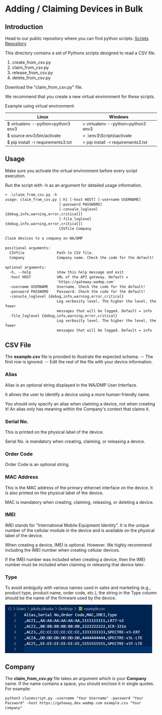 # Adding / Claiming Devices in Bulk

## Introduction

Head to our public repository where you can find python scripts: [Scripts Repository](https://bitbucket.org/bbsmartworx/dmp-public/src/master/python_scripts_old/csv_utilities)

This directory contains a set of Pythons scripts designed to read a CSV file.

1. create_from_csv.py
2. claim_from_csv.py
3. release_from_csv.py
4. delete_from_csv.py

Download the "claim_from_csv.py" file.

We recommend that you create a new virtual environment for these scripts.

Example using virtual environment:

| Linux                              | Windows                                 |
| ---------------------------------- | --------------------------------------- |
| $ virtualenv --python=python3 env3 | > virtualenv --python=python3 env3      |
| $ source env3/bin/activate         | > .\env3\Scripts\activate               |
| $ pip install -r requirements3.txt | > pip install -r requirements3.txt      |

## Usage

Make sure you activate the virtual environment before every script execution.

Run the script with -h as an argument for detailed usage information.

```
> .\claim_from_csv.py -h
usage: claim_from_csv.py [-h] [-host HOST] [-username USERNAME]
                         [-password PASSWORD]
                         [-console_loglevel {debug,info,warning,error,critical}]
                         [-file_loglevel {debug,info,warning,error,critical}]
                         CSVfile Company

Claim devices to a company on WA/DMP

positional arguments:
  CSVfile               Path to CSV file.
  Company               Company name. Check the code for the default!

optional arguments:
  -h, --help            show this help message and exit
  -host HOST            URL of the API gateway. Default =
                        'https://gateway.wadmp.com'
  -username USERNAME    Username. Check the code for the default!
  -password PASSWORD    Password. Check the code for the default!
  -console_loglevel {debug,info,warning,error,critical}
                        Log verbosity level. The higher the level, the fewer
                        messages that will be logged. Default = info
  -file_loglevel {debug,info,warning,error,critical}
                        Log verbosity level. The higher the level, the fewer
                        messages that will be logged. Default = info
```

## CSV File

The **example.csv** file is provided to illustrate the expected schema. -- The first row is ignored. -- Edit the rest of the file with your device information.

### **Alias**

Alias is an optional string displayed in the WA/DMP User Interface.

It allows the user to identify a device using a more human-friendly name.

You should only specify an alias when claiming a device, not when creating it! An alias only has meaning within the Company's context that claims it.

### **Serial No.**

This is printed on the physical label of the device.

Serial No. is mandatory when creating, claiming, or releasing a device.

### **Order Code**

Order Code is an optional string.

### **MAC Address**
This is the MAC address of the primary ethernet interface on the device. It is also printed on the physical label of the device.

MAC is mandatory when creating, claiming, releasing, or deleting a device.

### **IMEI**

IMEI stands for "International Mobile Equipment Identity". It is the unique number of the cellular module in the device and is available on the physical label of the device.

When creating a device, IMEI is optional. However. We highly recommend including the IMEI number when creating cellular devices.

If the IMEI number was included when creating a device, then the IMEI number must be included when claiming or releasing that device later.

### **Type**
To avoid ambiguity with various names used in sales and marketing (e.g., product type, product name, order code, etc.), the string in the Type column should be the name of the firmware used by the device.

![CSV Example](./csv_file.png "CSV Example")

## Company

The **claim_from_csv.py** file takes an argument which is your **Company** name. If the name contains a space, you should enclose it in single quotes. For example:

```
python3 claimscript.py -username "Your Username" -password "Your Password" -host https://gateway.dev.wadmp.com example.csv "Your Company"
```